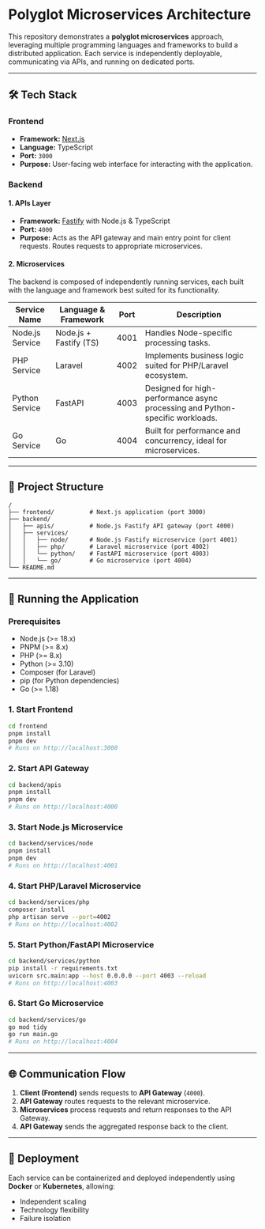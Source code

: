 # Polyglot Microservices Architecture

This repository demonstrates a **polyglot microservices** approach, leveraging multiple programming languages and frameworks to build a distributed application. Each service is independently deployable, communicating via APIs, and running on dedicated ports.

---

## 🛠 Tech Stack

### **Frontend**

* **Framework:** [Next.js](https://nextjs.org/)
* **Language:** TypeScript
* **Port:** `3000`
* **Purpose:** User-facing web interface for interacting with the application.

### **Backend**

#### 1. **APIs Layer**

* **Framework:** [Fastify](https://fastify.dev/) with Node.js & TypeScript
* **Port:** `4000`
* **Purpose:** Acts as the API gateway and main entry point for client requests. Routes requests to appropriate microservices.

#### 2. **Microservices**

The backend is composed of independently running services, each built with the language and framework best suited for its functionality.

| Service Name    | Language & Framework   | Port | Description                                                                   |
| --------------- | ---------------------- | ---- | ----------------------------------------------------------------------------- |
| Node.js Service | Node.js + Fastify (TS) | 4001 | Handles Node-specific processing tasks.                                       |
| PHP Service     | Laravel                | 4002 | Implements business logic suited for PHP/Laravel ecosystem.                   |
| Python Service  | FastAPI                | 4003 | Designed for high-performance async processing and Python-specific workloads. |
| Go Service      | Go                     | 4004 | Built for performance and concurrency, ideal for microservices.              |

---

## 📂 Project Structure

```
/
├── frontend/          # Next.js application (port 3000)
├── backend/
│   ├── apis/          # Node.js Fastify API gateway (port 4000)
│   ├── services/
│   │   ├── node/      # Node.js Fastify microservice (port 4001)
│   │   ├── php/       # Laravel microservice (port 4002)
│   │   └── python/    # FastAPI microservice (port 4003)
│   │   └── go/        # Go microservice (port 4004)
└── README.md
```

---

## 🔌 Running the Application

### **Prerequisites**

* Node.js (>= 18.x)
* PNPM (>= 8.x)
* PHP (>= 8.x)
* Python (>= 3.10)
* Composer (for Laravel)
* pip (for Python dependencies)
* Go (>= 1.18)

### **1. Start Frontend**

```bash
cd frontend
pnpm install
pnpm dev
# Runs on http://localhost:3000
```

### **2. Start API Gateway**

```bash
cd backend/apis
pnpm install
pnpm dev
# Runs on http://localhost:4000
```

### **3. Start Node.js Microservice**

```bash
cd backend/services/node
pnpm install
pnpm dev
# Runs on http://localhost:4001
```

### **4. Start PHP/Laravel Microservice**

```bash
cd backend/services/php
composer install
php artisan serve --port=4002
# Runs on http://localhost:4002
```

### **5. Start Python/FastAPI Microservice**

```bash
cd backend/services/python
pip install -r requirements.txt
uvicorn src.main:app --host 0.0.0.0 --port 4003 --reload
# Runs on http://localhost:4003
```

### **6. Start Go Microservice**

```bash
cd backend/services/go
go mod tidy
go run main.go
# Runs on http://localhost:4004
```

---

## 🌐 Communication Flow

1. **Client (Frontend)** sends requests to **API Gateway** (`4000`).
2. **API Gateway** routes requests to the relevant microservice.
3. **Microservices** process requests and return responses to the API Gateway.
4. **API Gateway** sends the aggregated response back to the client.

---

## 🚀 Deployment

Each service can be containerized and deployed independently using **Docker** or **Kubernetes**, allowing:

* Independent scaling
* Technology flexibility
* Failure isolation